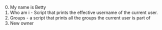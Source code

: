 0. My name is Betty
1. Who am i - Script that prints the effective username of the current user.
2. Groups - a script that prints all the groups the current user is part of  
3. New owner

